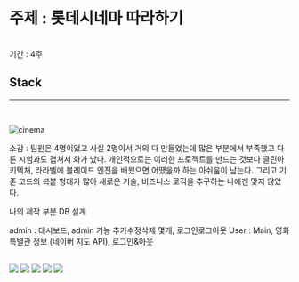 주제 : 롯데시네마 따라하기
================================================
<br>
기간 : 4주


## Stack
-----------------------
<br>

![cinema](https://user-images.githubusercontent.com/39996770/71716970-de041d00-2e59-11ea-8912-8b77745e97c8.PNG)

소감 : 팀원은 4명이었고 사실 2명이서 거의 다 만들었는데 많은 부분에서 부족했고 다른 시험과도 겹쳐서 화가 났다. 
개인적으로는 이러한 프로젝트를 만드는 것보다 클린아키텍처, 라라벨에 블레이드 엔진을 배웠으면 어땠을까 하는 아쉬움이 남는다.
그리고 기존 코드의 복붙 형태가 많아 새로운 기술, 비즈니스 로직을 추구하는 나에겐 맞지 않았다. 

나의 제작 부분 
DB 설계

admin : 대시보드, admin 기능 추가수정삭제 몇개, 로그인로그아웃
User : Main, 영화 특별관 정보 (네이버 지도 API), 로그인&아웃

<br>

<div>
 <img src="https://user-images.githubusercontent.com/39996770/71717140-6b477180-2e5a-11ea-914b-690d3a749659.PNG" style="margin-bottom:20px;">
 <img src="https://user-images.githubusercontent.com/39996770/71717141-6b477180-2e5a-11ea-8254-8a161110f260.PNG" style="margin-bottom:20px;">
 <img src="https://user-images.githubusercontent.com/39996770/71716235-5e754e80-2e57-11ea-875c-0fbcd3f63c17.png" style="margin-bottom:20px;">
 <img src="https://user-images.githubusercontent.com/39996770/71716237-5f0de500-2e57-11ea-9438-4459f0b8d647.png" style="margin-bottom:20px;">
 <img src="https://user-images.githubusercontent.com/39996770/71716238-5f0de500-2e57-11ea-9ebf-f01ee4405943.png" style="margin-bottom:20px;">
</div>

